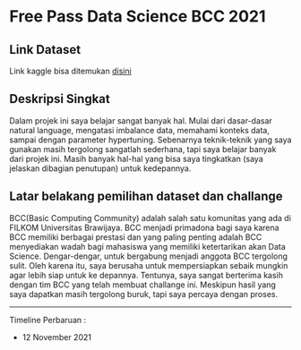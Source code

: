 # Free Pass Data Science BCC 2021

## Link Dataset

Link kaggle bisa ditemukan [disini](https://bit.ly/FreePassDS)

## Deskripsi Singkat

Dalam projek ini saya belajar sangat banyak hal. Mulai dari dasar-dasar natural language, mengatasi imbalance data, memahami konteks data, sampai dengan parameter hypertuning. Sebenarnya teknik-teknik yang saya gunakan masih tergolong sangatlah sederhana, tapi saya belajar banyak dari projek ini. Masih banyak hal-hal yang bisa saya tingkatkan (saya jelaskan dibagian penutupan) untuk kedepannya.

## Latar belakang pemilihan dataset dan challange

BCC(Basic Computing Community) adalah salah satu komunitas yang ada di FILKOM Universitas Brawijaya. BCC menjadi primadona bagi saya karena BCC memiliki berbagai prestasi dan yang paling penting adalah BCC menyediakan wadah bagi mahasiswa yang memiliki ketertarikan akan Data Science. Dengar-dengar, untuk bergabung menjadi anggota BCC tergolong sulit. Oleh karena itu, saya berusaha untuk mempersiapkan sebaik mungkin agar lebih siap untuk ke depannya. Tentunya, saya sangat berterima kasih dengan tim BCC yang telah membuat challange ini. Meskipun hasil yang saya dapatkan masih tergolong buruk, tapi saya percaya dengan proses.

---

Timeline Perbaruan :

- 12 November 2021
